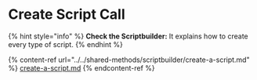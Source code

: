 # Create Script Call

{% hint style="info" %}
**Check the Scriptbuilder:** It explains how to create every type of script.
{% endhint %}

{% content-ref url="../../shared-methods/scriptbuilder/create-a-script.md" %}
[create-a-script.md](../../shared-methods/scriptbuilder/create-a-script.md)
{% endcontent-ref %}
